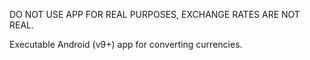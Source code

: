 DO NOT USE APP FOR REAL PURPOSES, EXCHANGE RATES ARE NOT REAL.

Executable Android (v9+) app for converting currencies.
